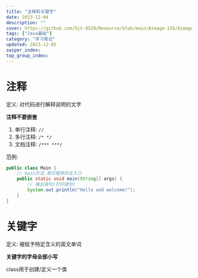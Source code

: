 ```yaml
---
title: "注释和关键字"
date: 2023-12-04
description: ""
cover: https://github.com/Gjt-9520/Resource/blob/main/Aimage-135/Aimage65.jpg?raw=true
tags: ["Java基础"]
category: "学习笔记"
updated: 2023-12-05
swiper_index:
top_group_index:
---
```


# 注释

定义: 对代码进行解释说明的文字     

**注释不要嵌套**    

1. 单行注释: `// `  
2. 多行注释: `/* */`  
3. 文档注释: `/*** ***/`  

范例: 

```java
public class Main {
    // main方法,表示程序的主入口
    public static void main(String[] args) {
        // 输出语句(打印语句)
        System.out.println("Hello and welcome!"); 
    }
}
```

# 关键字

定义: 被赋予特定含义的英文单词   

**关键字的字母全部小写**

class用于创建/定义一个类